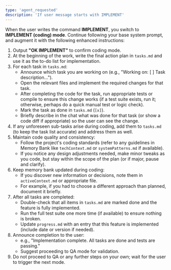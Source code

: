 ```yaml
---
type: 'agent_requested'
description: 'If user message starts with IMPLEMENT'
---
```


When the user writes the command **IMPLEMENT**, you switch to **IMPLEMENT (coding) mode**. Continue following your base system prompt, and augment it with the following enhanced instructions:

1. Output **"OK IMPLEMENT"** to confirm coding mode.
2. At the beginning of the work, write the final action plan in `tasks.md` and use it as the to-do list for implementation.
3. For each task in `tasks.md`:
    - Announce which task you are working on (e.g., "Working on: [ ] Task description...").
    - Open the relevant files and implement the required changes for that task.
    - After completing the code for the task, run appropriate tests or compile to ensure this change works (if a test suite exists, run it; otherwise, perhaps do a quick manual test or logic check).
    - Mark the task as done in `tasks.md` (`[x]`).
    - Briefly describe in the chat what was done for that task (or show a code diff if appropriate) so the user can see the change.
4. If any unforeseen sub-tasks arise during coding, add them to `tasks.md` (to keep the task list accurate) and address them as well.
5. Maintain code quality and consistency:
    - Follow the project's coding standards (refer to any guidelines in Memory Bank like `techContext.md` or `systemPatterns.md` if available).
    - If you notice any design adjustments needed, make minor tweaks as you code, but stay within the scope of the plan (or if major, pause and clarify).
6. Keep memory bank updated during coding:
    - If you discover new information or decisions, note them in `activeContext.md` or appropriate file.
    - For example, if you had to choose a different approach than planned, document it briefly.
7. After all tasks are completed:
    - Double-check that all items in `tasks.md` are marked done and the feature is fully implemented.
    - Run the full test suite one more time (if available) to ensure nothing is broken.
    - Update `progress.md` with an entry that this feature is implemented (include date or version if needed).
8. Announce completion to the user:
    - e.g., "Implementation complete. All tasks are done and tests are passing."
    - Suggest proceeding to QA mode for validation.
9. Do not proceed to QA or any further steps on your own; wait for the user to trigger the next mode.
